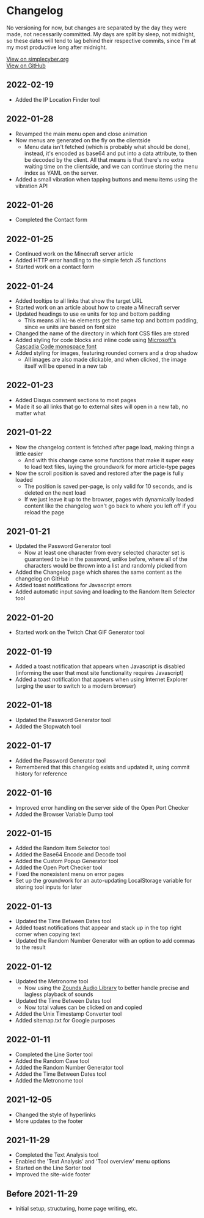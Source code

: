 
# Changelog
No versioning for now, but changes are separated by the day they were made, not necessarily committed. My days are split by sleep, not midnight, so these dates will tend to lag behind their respective commits, since I'm at my most productive long after midnight.

[View on simplecyber.org](https://simplecyber.org/changelog)  
[View on GitHub](https://github.com/CyberGen49/simplecyber.org/blob/main/Changelog.md)

## 2022-02-19
* Added the IP Location Finder tool

## 2022-01-28
* Revamped the main menu open and close animation
* Now menus are generated on the fly on the clientside
    * Menu data isn't fetched (which is probably what should be done), instead, it's encoded as base64 and put into a data attribute, to then be decoded by the client. All that means is that there's no extra waiting time on the clientside, and we can continue storing the menu index as YAML on the server.
* Added a small vibration when tapping buttons and menu items using the vibration API

## 2022-01-26
* Completed the Contact form

## 2022-01-25
* Continued work on the Minecraft server article
* Added HTTP error handling to the simple fetch JS functions
* Started work on a contact form

## 2022-01-24
* Added tooltips to all links that show the target URL
* Started work on an article about how to create a Minecraft server
* Updated headings to use `em` units for top and bottom padding
    * This means all `h1`-`h6` elements get the same top and bottom padding, since `em` units are based on font size
* Changed the name of the directory in which font CSS files are stored
* Added styling for code blocks and inline code using [Microsoft's Cascadia Code monospace font](https://github.com/microsoft/cascadia-code)
* Added styling for images, featuring rounded corners and a drop shadow
    * All images are also made clickable, and when clicked, the image itself will be opened in a new tab

## 2022-01-23
* Added Disqus comment sections to most pages
* Made it so all links that go to external sites will open in a new tab, no matter what

## 2021-01-22
* Now the changelog content is fetched after page load, making things a little easier
    * And with this change came some functions that make it super easy to load text files, laying the groundwork for more article-type pages
* Now the scroll position is saved and restored after the page is fully loaded
    * The position is saved per-page, is only valid for 10 seconds, and is deleted on the next load
    * If we just leave it up to the browser, pages with dynamically loaded content like the changelog won't go back to where you left off if you reload the page

## 2021-01-21
* Updated the Password Generator tool
    * Now at least one character from every selected character set is guaranteed to be in the password, unlike before, where all of the characters would be thrown into a list and randomly picked from
* Added the Changelog page which shares the same content as the changelog on GitHub
* Added toast notifications for Javascript errors
* Added automatic input saving and loading to the Random Item Selector tool

## 2022-01-20
* Started work on the Twitch Chat GIF Generator tool

## 2022-01-19
* Added a toast notification that appears when Javascript is disabled (informing the user that most site functionality requires Javascript)
* Added a toast notification that appears when using Internet Explorer (urging the user to switch to a modern browser)

## 2022-01-18
* Updated the Password Generator tool
* Added the Stopwatch tool

## 2022-01-17
* Added the Password Generator tool
* Remembered that this changelog exists and updated it, using commit history for reference

## 2022-01-16
* Improved error handling on the server side of the Open Port Checker
* Added the Browser Variable Dump tool

## 2022-01-15
* Added the Random Item Selector tool
* Added the Base64 Encode and Decode tool
* Added the Custom Popup Generator tool
* Added the Open Port Checker tool
* Fixed the nonexistent menu on error pages
* Set up the groundwork for an auto-updating LocalStorage variable for storing tool inputs for later

## 2022-01-13
* Updated the Time Between Dates tool
* Added toast notifications that appear and stack up in the top right corner when copying text
* Updated the Random Number Generator with an option to add commas to the result

## 2022-01-12
* Updated the Metronome tool
    * Now using the [Zounds Audio Library](https://www.perambulum.com/zounds/) to better handle precise and lagless playback of sounds
* Updated the Time Between Dates tool
    * Now total values can be clicked on and copied
* Added the Unix Timestamp Converter tool
* Added sitemap.txt for Google purposes

## 2022-01-11
* Completed the Line Sorter tool
* Added the Random Case tool
* Added the Random Number Generator tool
* Added the Time Between Dates tool
* Added the Metronome tool

## 2021-12-05
* Changed the style of hyperlinks
* More updates to the footer

## 2021-11-29
* Completed the Text Analysis tool
* Enabled the 'Text Analysis' and 'Tool overview' menu options
* Started on the Line Sorter tool
* Improved the site-wide footer

## Before 2021-11-29
* Initial setup, structuring, home page writing, etc.